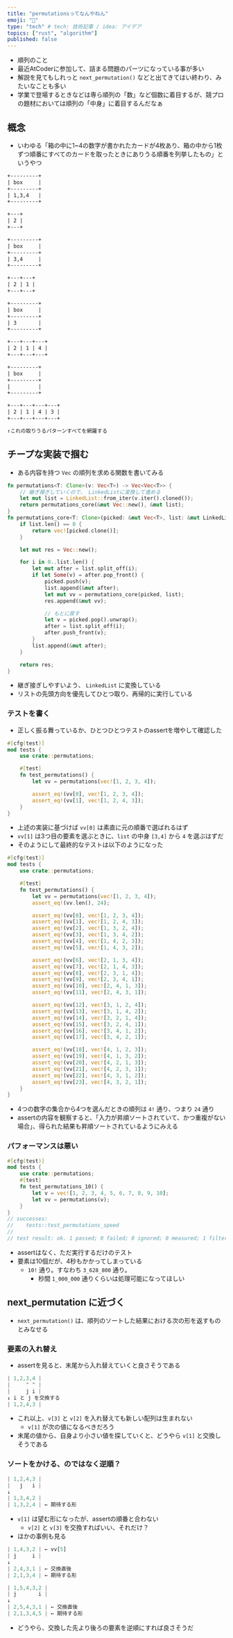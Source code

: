 ```yaml
---
title: "permutationsってなんやねん"
emoji: "🦀"
type: "tech" # tech: 技術記事 / idea: アイデア
topics: ["rust", "algorithm"]
published: false
---
```

- 順列のこと
- 最近AtCoderに参加して、詰まる問題のパーツになっている事が多い
- 解説を見てもしれっと `next_permutation()` などと出てきてはい終わり、みたいなことも多い
- 学業で登場するときなどは専ら順列の「数」など個数に着目するが、競プロの題材においては順列の「中身」に着目するんだなぁ

## 概念

- いわゆる「箱の中に1~4の数字が書かれたカードが4枚あり、箱の中から1枚ずつ順番にすべてのカードを取ったときにありうる順番を列挙したもの」というやつ

```txt
+---------+
| box     |
+---------+
| 1,3,4   |
+---------+

+---+
| 2 |
+---+
```

```txt
+---------+
| box     |
+---------+
| 3,4     |
+---------+

+---+---+
| 2 | 1 |
+---+---+
```

```txt
+---------+
| box     |
+---------+
| 3       |
+---------+

+---+---+---+
| 2 | 1 | 4 |
+---+---+---+
```

```txt
+---------+
| box     |
+---------+
|         |
+---------+

+---+---+---+---+
| 2 | 1 | 4 | 3 |
+---+---+---+---+

↑これの取りうるパターンすべてを網羅する
```

## チープな実装で掴む

- ある内容を持つ `Vec` の順列を求める関数を書いてみる

```rust
fn permutations<T: Clone>(v: Vec<T>) -> Vec<Vec<T>> {
    // 継ぎ接ぎしていくので、 LinkedListに変換して進める
    let mut list = LinkedList::from_iter(v.iter().cloned());
    return permutations_core(&mut Vec::new(), &mut list);
}
fn permutations_core<T: Clone>(picked: &mut Vec<T>, list: &mut LinkedList<T>) -> Vec<Vec<T>> {
    if list.len() == 0 {
        return vec![picked.clone()];
    }

    let mut res = Vec::new();

    for i in 0..list.len() {
        let mut after = list.split_off(i);
        if let Some(v) = after.pop_front() {
            picked.push(v);
            list.append(&mut after);
            let mut vv = permutations_core(picked, list);
            res.append(&mut vv);

            // もとに戻す
            let v = picked.pop().unwrap();
            after = list.split_off(i);
            after.push_front(v);
        }
        list.append(&mut after);
    }

    return res;
}
```

- 継ぎ接ぎしやすいよう、 `LinkedList` に変換している
- リストの先頭方向を優先してひとつ取り、再帰的に実行している

### テストを書く

- 正しく振る舞っているか、ひとつひとつテストのassertを増やして確認した

```rust
#[cfg(test)]
mod tests {
    use crate::permutations;

    #[test]
    fn test_permutations() {
        let vv = permutations(vec![1, 2, 3, 4]);

        assert_eq!(vv[0], vec![1, 2, 3, 4]);
        assert_eq!(vv[1], vec![1, 2, 4, 3]);
    }
}
```

- 上述の実装に基づけば `vv[0]` は素直に元の順番で選ばれるはず
- `vv[1]` は3つ目の要素を選ぶときに、`list` の中身 `[3,4]` から `4` を選ぶはずだ
- そのようにして最終的なテストは以下のようになった

```rust
#[cfg(test)]
mod tests {
    use crate::permutations;

    #[test]
    fn test_permutations() {
        let vv = permutations(vec![1, 2, 3, 4]);
        assert_eq!(vv.len(), 24);

        assert_eq!(vv[0], vec![1, 2, 3, 4]);
        assert_eq!(vv[1], vec![1, 2, 4, 3]);
        assert_eq!(vv[2], vec![1, 3, 2, 4]);
        assert_eq!(vv[3], vec![1, 3, 4, 2]);
        assert_eq!(vv[4], vec![1, 4, 2, 3]);
        assert_eq!(vv[5], vec![1, 4, 3, 2]);

        assert_eq!(vv[6], vec![2, 1, 3, 4]);
        assert_eq!(vv[7], vec![2, 1, 4, 3]);
        assert_eq!(vv[8], vec![2, 3, 1, 4]);
        assert_eq!(vv[9], vec![2, 3, 4, 1]);
        assert_eq!(vv[10], vec![2, 4, 1, 3]);
        assert_eq!(vv[11], vec![2, 4, 3, 1]);

        assert_eq!(vv[12], vec![3, 1, 2, 4]);
        assert_eq!(vv[13], vec![3, 1, 4, 2]);
        assert_eq!(vv[14], vec![3, 2, 1, 4]);
        assert_eq!(vv[15], vec![3, 2, 4, 1]);
        assert_eq!(vv[16], vec![3, 4, 1, 2]);
        assert_eq!(vv[17], vec![3, 4, 2, 1]);

        assert_eq!(vv[18], vec![4, 1, 2, 3]);
        assert_eq!(vv[19], vec![4, 1, 3, 2]);
        assert_eq!(vv[20], vec![4, 2, 1, 3]);
        assert_eq!(vv[21], vec![4, 2, 3, 1]);
        assert_eq!(vv[22], vec![4, 3, 1, 2]);
        assert_eq!(vv[23], vec![4, 3, 2, 1]);
    }
}
```

- 4つの数字の集合から4つを選んだときの順列は `4!` 通り、つまり `24` 通り
- assertの内容を観察すると、「入力が昇順ソートされていて、かつ重複がない場合」、得られた結果も昇順ソートされているようにみえる

### パフォーマンスは悪い

```rust
#[cfg(test)]
mod tests {
    use crate::permutations;
    #[test]
    fn test_permutations_10() {
        let v = vec![1, 2, 3, 4, 5, 6, 7, 8, 9, 10];
        let vv = permutations(v);
    }
}
// successes:
//    tests::test_permutations_speed
//
// test result: ok. 1 passed; 0 failed; 0 ignored; 0 measured; 1 filtered out; finished in 4.20s
```

- assertはなく、ただ実行するだけのテスト
- 要素は10個だが、4秒もかかってしまっている
    - `10!` 通り。すなわち `3_628_800` 通り。
        - 秒間 `1_000_000` 通りくらいは処理可能になってほしい


## next_permutation に近づく

- `next_permutation()` は、順列のソートした結果における次の形を返すものとみなせる

### 要素の入れ替え

- assertを見ると、末尾から入れ替えていくと良さそうである

```rust
| 1,2,3,4 |
|     ^ ^ |
|     j i |
↓ i と j を交換する
| 1,2,4,3 |
```

- これ以上、`v[3]` と `v[2]` を入れ替えても新しい配列は生まれない
    - `v[1]` が次の値になるべきだろう
- 末尾の値から、自身より小さい値を探していくと、どうやら `v[1]` と交換しそうである

### ソートをかける、のではなく逆順？

```rust
| 1,2,4,3 |
|   j   i |
↓
| 1,3,4,2 |
| 1,3,2,4 | ← 期待する形
```

- `v[1]` は望む形になったが、assertの順番と合わない
    - `v[2]` と `v[3]` を交換すればいい、それだけ？
- ほかの事例も見る

```rust
| 1,4,3,2 | ← vv[5]
| j     i |
↓
| 2,4,3,1 | ← 交換直後
| 2,1,3,4 | ← 期待する形

| 1,5,4,3,2 |
| j       i |
↓
| 2,5,4,3,1 | ← 交換直後
| 2,1,3,4,5 | ← 期待する形
```

- どうやら、交換した先より後ろの要素を逆順にすれば良さそうだ
